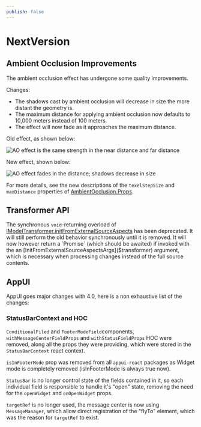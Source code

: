 ```yaml
---
publish: false
---
```

# NextVersion

## Ambient Occlusion Improvements

The ambient occlusion effect has undergone some quality improvements.

Changes:

- The shadows cast by ambient occlusion will decrease in size the more distant the geometry is.
- The maximum distance for applying ambient occlusion now defaults to 10,000 meters instead of 100 meters.
- The effect will now fade as it approaches the maximum distance.

Old effect, as shown below:

![AO effect is the same strength in the near distance and far distance](./assets/AOOldDistance.png)

New effect, shown below:

![AO effect fades in the distance; shadows decrease in size](./assets/AONewDistance.png)

For more details, see the new descriptions of the `texelStepSize` and `maxDistance` properties of [AmbientOcclusion.Props]($common).

## Transformer API

The synchronous `void`-returning overload of [IModelTransformer.initFromExternalSourceAspects]($transformer) has been deprecated.
It will still perform the old behavior synchronously until it is removed. It will now however return a `Promise` (which should be
awaited) if invoked with the an [InitFromExternalSourceAspectsArgs]($transformer) argument, which is necessary when processing
changes instead of the full source contents.

## AppUI

AppUI goes major changes with 4.0, here is a non exhaustive list of the changes:

### StatusBarContext and HOC

`ConditionalFiled` and `FooterModeField`components, `withMessageCenterFieldProps` and `withStatusFieldProps` HOC were removed, along all the props they were providing, which were stored in the `StatusBarContext` react context.

`isInFooterMode` prop was removed from all `appui-react` packages as Widget mode is completely removed (isInFooterMode is always true now).

`StatusBar` is no longer control state of the fields contained in it, so each individual field is responsible to handle it's "open" state, removing the need for the `openWidget` and `onOpenWidget` props.

`targetRef` is no longer used, the message center is now using `MessageManager`, which allow direct registration of the "flyTo" element, which was the reason for `targetRef` to exist.

